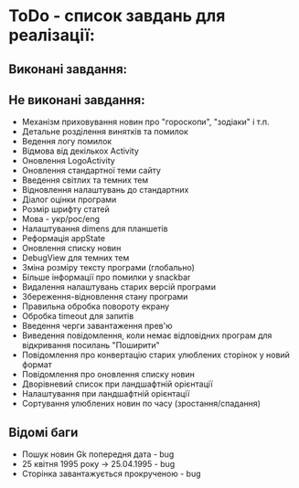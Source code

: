 # ToDo - список завдань для реалізації:

## Виконані завдання:

## Не виконані завдання:

- Механізм приховування новин про "гороскопи", "зодіаки" і т.п.
- Детальне розділення винятків та помилок
- Ведення логу помилок
- Відмова від декількох Activity
- Оновлення LogoActivity
- Оновлення стандартної теми сайту
- Введення світлих та темних тем
- Відновлення налаштувань до стандартних
- Діалог оцінки програми
- Розмір шрифту статей
- Мова - укр/рос/eng
- Налаштування dimens для планшетів
- Реформація appState
- Оновлення списку новин
- DebugView для темних тем
- Зміна розміру тексту програми (глобально)
- Більше інформації про помилки у snackbar
- Видалення налаштувань старих версій програми
- Збереження-відновлення стану програми
- Правильна обробка повороту екрану
- Обробка timeout для запитів
- Введення черги завантаження прев'ю
- Виведення повідомлення, коли немає відповідних програм для відкривання посилань "Поширити"
- Повідомлення про конвертацію старих улюблених сторінок у новий формат
- Повідомлення про оновлення списку новин
- Дворівневий список при ландшафтній орієнтації
- Налаштування при ландшафтній орієнтації
- Сортування улюблених новин по часу (зростання/спадання)

## Відомі баги

- Пошук новин Gk попередня дата - bug
- 25 квітня 1995 року -> 25.04.1995 - bug
- Сторінка завантажується прокрученою - bug

